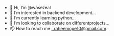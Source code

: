 - 👋 Hi, I’m @wasezeal
- 👀 I’m interested in backend development...
- 🌱 I’m currently learning python...
- 💞️ I’m looking to collaborate on differentprojects...
- 📫 How to reach me ..raheemope10@gmail.com.

<!---
wasezeal/wasezeal is a ✨ special ✨ repository because its `README.md` (this file) appears on your GitHub profile.
You can click the Preview link to take a look at your changes.
--->
